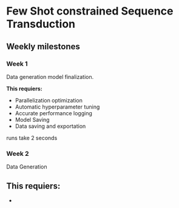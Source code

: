 # Few Shot constrained Sequence Transduction 
## Weekly milestones

### Week 1

Data generation model finalization.

**This requiers:**
- Parallelization optimization
- Automatic hyperparameter tuning
- Accurate performance logging 
- Model Saving
- Data saving and exportation

runs take 2 seconds


### Week 2

Data Generation 

**This requiers:**
- 
- 

